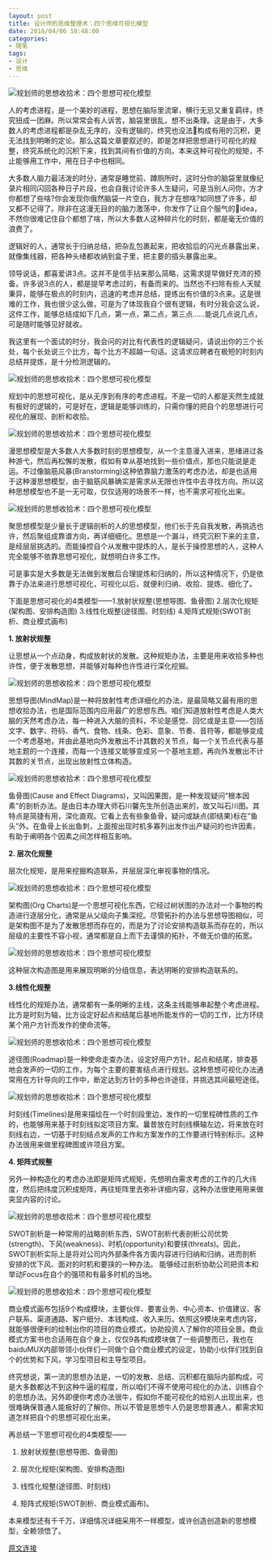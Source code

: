 ```yaml
---
layout: post
title: 设计师的思维整理术：四个思维可视化模型
date: 2016/04/06 10:48:00
categories: 
- 随笔
tags: 
- 设计
- 思维
---
```


![规划师的思想收拾术：四个思想可视化模型](https://ww3.sinaimg.cn/large/006y8mN6gw1fahq7jrus6j30j103wwfp.jpg)

人的考虑进程，是一个美妙的进程，思想在脑际里流窜，横行无忌又重复羁绊，终究扭成一团麻。所以常常会有人诉苦，脑袋里很乱，想不出条理。这是由于，大多数人的考虑进程都是杂乱无序的，没有逻辑的，终究也没法构成有用的沉积，更无法找到明晰的定论。那么这篇文章要叙述的，即是怎样把思想进行可视化的规整，终究系统化的沉积下来，找到其间有价值的方向。本来这种可视化的规矩，不止能够用工作中，用在日子中也相同。

大多数人脑力最活泼的时分，通常是睡觉前、蹲厕所时，这时分你的脑袋里就像纪录片相同闪回各种日子片段，也会自我讨论许多人生疑问，可是当别人问你，方才你都想了些啥?你会发现你俄然脑袋一片空白，我方才在想啥?如同想了许多，却又都不记得了。除非在这漫无目的的脑力激荡中，你发作了让自个服气的idea，不然你很难记住自个都想了啥，所以大多数人这种碎片化的时刻，都是毫无价值的浪费了。

逻辑好的人，通常长于归纳总结，把杂乱包裹起来，把收拾后的闪光点暴露出来，就像集线器，把各种头绪都收纳到盒子里，把主要的插头暴露出来。

领导说话，都喜爱讲3点。这并不是信手拈来那么简略，这需求提早做好充沛的预备。许多说3点的人，都是提早考虑过的，有备而来的。当然也不扫除有些人天赋秉异，能够在极点的时刻内，迅速的考虑并总结，提练出有价值的3点来。这是很难的工作，我也很少这么做，可是为了体现我自个很有逻辑，有时分我会这么说，这件工作，能够总结成如下几点，第一点，第二点，第三点……能说几点说几点，可是随时能够见好就收。

我这里有一个面试的时分，我会问的对比有代表性的逻辑疑问，请说出你的三个长处，每个长处说三个比方，每个比方不超越一句话。这请求应聘者在极短的时刻内总结并提炼，是十分检测逻辑的。

![规划师的思想收拾术：四个思想可视化模型](http://www.pmtoo.com/templets/default/skin/images/grey.gif)

规划中的思想可视化，是从无序到有序的考虑进程。不是一切的人都是天然生成就有极好的逻辑的，可是好在，逻辑是能够训练的，只需你懂的把自个的思想进行可视化的展现、剖析和收拾。

![规划师的思想收拾术：四个思想可视化模型](https://ww4.sinaimg.cn/large/006tNc79gw1fahq7lmo7zj30h109wgn0.jpg)

漫思想模型是大多数人大多数时刻的思想模型，从一个主意漫入进来，思绪进过各种游弋，然后再松懈的发散，假如有幸从基地找到一些价值点，那也只能说是走运。不过像脑筋风暴(Branstorming)这种依靠脑力激荡的考虑办法，却是也适用于这种漫思想模型，由于脑筋风暴确实是需求从无限也许性中去寻找方向。所以这种思想模型也不是一无可取，仅仅适用的场景不一样，也不需求可视化出来。

![规划师的思想收拾术：四个思想可视化模型](https://ww4.sinaimg.cn/large/006tNc79gw1fahq7os6aej30d708oq3t.jpg)

聚思想模型是少量长于逻辑剖析的人的思想模型，他们长于先自我发散，再挑选也许，然后聚组成靠谱方向，再详细细化。思想是一个漏斗，终究沉积下来的主意，是经层层挑选的。而能操控自个从发散中提炼的人，是长于操控思想的人，这种人完全能够不依靠思想可视化，就想明白许多工作。

可是事实是大多数是无法做到发散后合理提炼和归纳的，所以这种情况下，仍是依靠于办法来进行思想可视化，可视化以后，就便利归纳、收拾、提炼、细化了。

下面是思想可视化的4类模型——1.放射状规整(思想导图、鱼骨图) 2.层次化规矩(架构图、安排构造图) 3.线性化规整(途径图、时刻线) 4.矩阵式规矩(SWOT剖析、商业模式画布)

**1\. 放射状规整**

让思想从一个点动身，构成放射状的发散。这种规矩办法，主要是用来收拾多种也许性，便于发散思想，并能够对每种也许性进行深化挖掘。

![规划师的思想收拾术：四个思想可视化模型](https://ww4.sinaimg.cn/large/006tNc79gw1fahq7sk1abj309108z0ta.jpg)

思想导图(MindMap)是一种将放射性考虑详细化的办法，是最简略又最有用的思想收拾办法，也是国际范围内应用最广的思想东西。咱们知道放射性考虑是人类大脑的天然考虑办法，每一种进入大脑的资料，不论是感觉、回忆或是主意——包括文字、数字、符码、香气、食物、线条、色彩、意象、节奏、音符等，都能够变成一个考虑基地，并由此基地向外发散出不计其数的关节点，每一个关节点代表与基地主题的一个连接，而每一个连接又能够变成另一个基地主题，再向外发散出不计其数的关节点，出现出放射性立体构造。

![规划师的思想收拾术：四个思想可视化模型](https://ww2.sinaimg.cn/large/006y8lVagw1fahq7tsfh3j30b708p74r.jpg)

鱼骨图(Cause and Effect Diagrams)，又叫因果图，是一种发现疑问“根本因素”的剖析办法。是由日本办理大师石川馨先生所创造出来的，故又叫石川图。其特点是简捷有用，深化直观。它看上去有些象鱼骨，疑问或缺点(即结果)标在”鱼头”外。在鱼骨上长出鱼刺，上面按出现时机多寡列出发作出产疑问的也许因素，有助于阐明各个因素之间怎样相互影响。

**2\. 层次化规整**

层次化规矩，是用来挖掘构造联系，并层层深化审视事物的情况。

![规划师的思想收拾术：四个思想可视化模型](https://ww4.sinaimg.cn/large/006y8lVagw1fahq7vw6zbj30b708p74r.jpg)

架构图(Org Charts)是一个思想可视化东西，它经过树状图的办法对一个事物的构造进行逐层分化，通常是从父级向子集深挖。尽管拓扑的办法与思想导图相似，可是架构图不是为了发散思想而存在的，而是为了讨论安排构造联系而存在的，所以层级的主要性不容小视，通常都是自上而下去谨慎的拓扑，不做无价值的拓宽。

![规划师的思想收拾术：四个思想可视化模型](https://ww1.sinaimg.cn/large/65e4f1e6gw1fahq7wme7aj208a05hjrj.jpg)

这种层次构造图是用来展现明晰的分组信息，表达明晰的安排构造联系的。

**3.线性化规整**

线性化的规矩办法，通常都有一条明晰的主线，这条主线能够串起整个考虑进程。比方是时刻为轴，比方设定好起点和结尾后基地所能发作的一切的工作，比方环绕某个用户方针而发作的使命流等。

![规划师的思想收拾术：四个思想可视化模型](http://www.pmtoo.com/templets/default/skin/images/grey.gif)

途径图(Roadmap)是一种使命走查办法，设定好用户方针，起点和结尾，排查基地会发声的一切的工作，为每个主要的要害结点进行规划。这种思想可视化办法通常用在方针导向的工作中，断定达到方针的多种也许途径，并挑选其间最短途径。

![规划师的思想收拾术：四个思想可视化模型](http://www.pmtoo.com/templets/default/skin/images/grey.gif)

时刻线(Timelines)是用来描绘在一个时刻段里边，发作的一切里程碑性质的工作的，也能够用来基于时刻线拟定项目方案。曩昔放在时刻线横轴左边，将来放在时刻线右边，一切基于时刻结点发声的工作和方案发作的工作要进行特别标示。这种办法很用来做里程碑图或许项目方案。

**4\. 矩阵式规整**

另外一种构造化的考虑办法即是矩阵式规矩，先想明白需求考虑的工作的几大纬度，然后把纬度沉积成矩阵，再往矩阵里去弥补详细内容，这种办法很使用用来做突显内容的讨论。

![规划师的思想收拾术：四个思想可视化模型](http://www.pmtoo.com/templets/default/skin/images/grey.gif)

SWOT剖析是一种常用的战略剖析东西，SWOT剖析代表剖析公司优势(strength)、下风(weakness)、时机(opportunity)和要挟(threats)。因此，SWOT剖析实际上是将对公司内外部条件各方面内容进行归纳和归纳，进而剖析安排的优下风、面对的时机和要挟的一种办法。 能够经过剖析协助公司把资本和举动Focus在自个的强项和有最多时机的当地。

![规划师的思想收拾术：四个思想可视化模型](http://www.pmtoo.com/templets/default/skin/images/grey.gif)

商业模式画布包括9个构成模块，主要伙伴、要害业务、中心资本、价值建议、客户联系、渠道通路、客户细分、本钱构成、收入来历。依照这9模块来考虑内容，就能够很便利的绘制出你的项目的商业模式，协助投资人了解你的项目全景。商业模式方案书也合适用在自个身上，仅仅9各构成模块做了一些调整而已，我也在baiduMUX内部带领小伙伴们一同做个自个商业模式的设定，协助小伙伴们找到自个的优势和下风，学习型项目和主导型项目。

终究想说，第一流的思想办法是，一切的发散、总结、沉积都在脑际内部构成，可是大多数都达不到这种牛逼的程度，所以咱们不得不使用可视化的办法，训练自个的思想办法。另外即便你考虑办法很牛，假如你不能可视化的给别人出现出来，也很难确保普通人能极好的了解你。所以不管是思想牛人仍是思想普通人，都需求知道怎样把自个的思想可视化出来。

再总结一下思想可视化的4类模型——

1. 放射状规整(思想导图、鱼骨图) 

2. 层次化规矩(架构图、安排构造图) 

3. 线性化规整(途径图、时刻线) 

4. 矩阵式规矩(SWOT剖析、商业模式画布)。

本来模型还有千千万，详细情况详细采用不一样模型，或许创造创造新的思想模型，全赖领悟了。

[原文连接][1]

 [1]: http://www.pmtoo.com/news/2014/0718/6235.html
